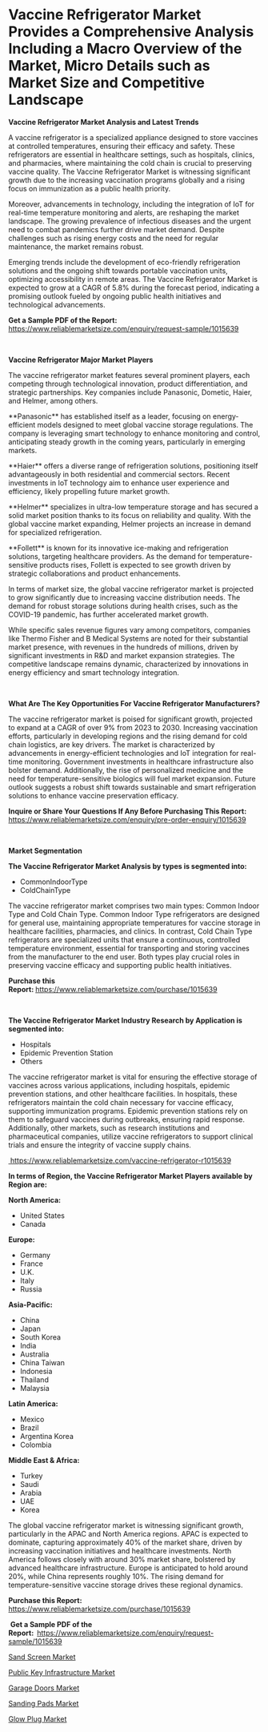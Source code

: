 <p><h1>Vaccine Refrigerator Market Provides a Comprehensive Analysis Including a Macro Overview of the Market, Micro Details such as Market Size and Competitive Landscape</h1></p><p><strong>Vaccine Refrigerator Market Analysis and Latest Trends</strong></p>
<p><p>A vaccine refrigerator is a specialized appliance designed to store vaccines at controlled temperatures, ensuring their efficacy and safety. These refrigerators are essential in healthcare settings, such as hospitals, clinics, and pharmacies, where maintaining the cold chain is crucial to preserving vaccine quality. The Vaccine Refrigerator Market is witnessing significant growth due to the increasing vaccination programs globally and a rising focus on immunization as a public health priority. </p><p>Moreover, advancements in technology, including the integration of IoT for real-time temperature monitoring and alerts, are reshaping the market landscape. The growing prevalence of infectious diseases and the urgent need to combat pandemics further drive market demand. Despite challenges such as rising energy costs and the need for regular maintenance, the market remains robust. </p><p>Emerging trends include the development of eco-friendly refrigeration solutions and the ongoing shift towards portable vaccination units, optimizing accessibility in remote areas. The Vaccine Refrigerator Market is expected to grow at a CAGR of 5.8% during the forecast period, indicating a promising outlook fueled by ongoing public health initiatives and technological advancements.</p></p>
<p><strong>Get a Sample PDF of the Report:&nbsp;</strong> <a href="https://www.reliablemarketsize.com/enquiry/request-sample/1015639?utm_campaign=1901&utm_medium=2&utm_source=Github&utm_content=ia&utm_term=10042025&utm_id=vaccine-refrigerator">https://www.reliablemarketsize.com/enquiry/request-sample/1015639</a></p>
<p>&nbsp;</p>
<p><strong>Vaccine Refrigerator Major Market Players</strong></p>
<p><p>The vaccine refrigerator market features several prominent players, each competing through technological innovation, product differentiation, and strategic partnerships. Key companies include Panasonic, Dometic, Haier, and Helmer, among others.</p><p>**Panasonic** has established itself as a leader, focusing on energy-efficient models designed to meet global vaccine storage regulations. The company is leveraging smart technology to enhance monitoring and control, anticipating steady growth in the coming years, particularly in emerging markets.</p><p>**Haier** offers a diverse range of refrigeration solutions, positioning itself advantageously in both residential and commercial sectors. Recent investments in IoT technology aim to enhance user experience and efficiency, likely propelling future market growth.</p><p>**Helmer** specializes in ultra-low temperature storage and has secured a solid market position thanks to its focus on reliability and quality. With the global vaccine market expanding, Helmer projects an increase in demand for specialized refrigeration.</p><p>**Follett** is known for its innovative ice-making and refrigeration solutions, targeting healthcare providers. As the demand for temperature-sensitive products rises, Follett is expected to see growth driven by strategic collaborations and product enhancements.</p><p>In terms of market size, the global vaccine refrigerator market is projected to grow significantly due to increasing vaccine distribution needs. The demand for robust storage solutions during health crises, such as the COVID-19 pandemic, has further accelerated market growth.</p><p>While specific sales revenue figures vary among competitors, companies like Thermo Fisher and B Medical Systems are noted for their substantial market presence, with revenues in the hundreds of millions, driven by significant investments in R&D and market expansion strategies. The competitive landscape remains dynamic, characterized by innovations in energy efficiency and smart technology integration.</p></p>
<p>&nbsp;</p>
<p><strong>What Are The Key Opportunities For Vaccine Refrigerator Manufacturers?</strong></p>
<p><p>The vaccine refrigerator market is poised for significant growth, projected to expand at a CAGR of over 9% from 2023 to 2030. Increasing vaccination efforts, particularly in developing regions and the rising demand for cold chain logistics, are key drivers. The market is characterized by advancements in energy-efficient technologies and IoT integration for real-time monitoring. Government investments in healthcare infrastructure also bolster demand. Additionally, the rise of personalized medicine and the need for temperature-sensitive biologics will fuel market expansion. Future outlook suggests a robust shift towards sustainable and smart refrigeration solutions to enhance vaccine preservation efficacy.</p></p>
<p><strong>Inquire or Share Your Questions If Any Before Purchasing This Report:</strong> <a href="https://www.reliablemarketsize.com/enquiry/pre-order-enquiry/1015639?utm_campaign=1901&utm_medium=2&utm_source=Github&utm_content=ia&utm_term=10042025&utm_id=vaccine-refrigerator">https://www.reliablemarketsize.com/enquiry/pre-order-enquiry/1015639</a></p>
<p>&nbsp;</p>
<p><strong>Market Segmentation</strong></p>
<p><strong>The Vaccine Refrigerator Market Analysis by types is segmented into:</strong></p>
<p><ul><li>CommonIndoorType</li><li>ColdChainType</li></ul></p>
<p><p>The vaccine refrigerator market comprises two main types: Common Indoor Type and Cold Chain Type. Common Indoor Type refrigerators are designed for general use, maintaining appropriate temperatures for vaccine storage in healthcare facilities, pharmacies, and clinics. In contrast, Cold Chain Type refrigerators are specialized units that ensure a continuous, controlled temperature environment, essential for transporting and storing vaccines from the manufacturer to the end user. Both types play crucial roles in preserving vaccine efficacy and supporting public health initiatives.</p></p>
<p><strong>Purchase this Report:&nbsp;</strong><a href="https://www.reliablemarketsize.com/purchase/1015639?utm_campaign=1901&utm_medium=2&utm_source=Github&utm_content=ia&utm_term=10042025&utm_id=vaccine-refrigerator">https://www.reliablemarketsize.com/purchase/1015639</a></p>
<p>&nbsp;</p>
<p><strong>The Vaccine Refrigerator Market Industry Research by Application is segmented into:</strong></p>
<p><ul><li>Hospitals</li><li>Epidemic Prevention Station</li><li>Others</li></ul></p>
<p><p>The vaccine refrigerator market is vital for ensuring the effective storage of vaccines across various applications, including hospitals, epidemic prevention stations, and other healthcare facilities. In hospitals, these refrigerators maintain the cold chain necessary for vaccine efficacy, supporting immunization programs. Epidemic prevention stations rely on them to safeguard vaccines during outbreaks, ensuring rapid response. Additionally, other markets, such as research institutions and pharmaceutical companies, utilize vaccine refrigerators to support clinical trials and ensure the integrity of vaccine supply chains.</p></p>
<p><a href="https://www.reliablemarketsize.com/vaccine-refrigerator-r1015639?utm_campaign=1901&utm_medium=2&utm_source=Github&utm_content=ia&utm_term=10042025&utm_id=vaccine-refrigerator">&nbsp;https://www.reliablemarketsize.com/vaccine-refrigerator-r1015639</a></p>
<p><strong>In terms of Region, the Vaccine Refrigerator Market Players available by Region are:</strong></p>
<p>
    <p> <strong> North America: </strong>
        <ul>
            <li>United States</li>
            <li>Canada</li>
        </ul>
        </p> 
    <p> <strong> Europe: </strong>
        <ul>
            <li>Germany</li>
            <li>France</li>
            <li>U.K.</li>
            <li>Italy</li>
            <li>Russia</li>
        </ul>
        </p> 
    <p> <strong> Asia-Pacific: </strong>
        <ul>
            <li>China</li>
            <li>Japan</li>
            <li>South Korea</li>
            <li>India</li>
            <li>Australia</li>
            <li>China Taiwan</li>
            <li>Indonesia</li>
            <li>Thailand</li>
            <li>Malaysia</li>
        </ul>
        </p> 
    <p> <strong> Latin America: </strong>
        <ul>
            <li>Mexico</li>
            <li>Brazil</li>
            <li>Argentina Korea</li>
            <li>Colombia</li>
        </ul>
        </p> 
    <p> <strong> Middle East & Africa: </strong>
        <ul>
            <li>Turkey</li>
            <li>Saudi</li>
            <li>Arabia</li>
            <li>UAE</li>
            <li>Korea</li>
        </ul>
    </p>
    </p>
<p><p>The global vaccine refrigerator market is witnessing significant growth, particularly in the APAC and North America regions. APAC is expected to dominate, capturing approximately 40% of the market share, driven by increasing vaccination initiatives and healthcare investments. North America follows closely with around 30% market share, bolstered by advanced healthcare infrastructure. Europe is anticipated to hold around 20%, while China represents roughly 10%. The rising demand for temperature-sensitive vaccine storage drives these regional dynamics.</p></p>
<p><strong>Purchase this Report: </strong><a href="https://www.reliablemarketsize.com/purchase/1015639?utm_campaign=1901&utm_medium=2&utm_source=Github&utm_content=ia&utm_term=10042025&utm_id=vaccine-refrigerator">https://www.reliablemarketsize.com/purchase/1015639</a></p>
<p>&nbsp;<strong>Get a Sample PDF of the Report:&nbsp;&nbsp;</strong><a href="https://www.reliablemarketsize.com/enquiry/request-sample/1015639?utm_campaign=1901&utm_medium=2&utm_source=Github&utm_content=ia&utm_term=10042025&utm_id=vaccine-refrigerator">https://www.reliablemarketsize.com/enquiry/request-sample/1015639</a></p>
<p><strong></strong></p>
<p><p><a href="https://github.com/danikabiele541/Market-Research-Report-List-1/blob/main/sand-screen-market.md?utm_campaign=1901&utm_medium=2&utm_source=Github&utm_content=ia&utm_term=10042025&utm_id=vaccine-refrigerator">Sand Screen Market</a></p><p><a href="https://github.com/ulyssacrayne00231/Market-Research-Report-List-1/blob/main/public-key-infrastructure-market.md?utm_campaign=1901&utm_medium=2&utm_source=Github&utm_content=ia&utm_term=10042025&utm_id=vaccine-refrigerator">Public Key Infrastructure Market</a></p><p><a href="https://github.com/WashimHussain441/Market-Research-Report-List-2/blob/main/garage-doors-market.md?utm_campaign=1901&utm_medium=2&utm_source=Github&utm_content=ia&utm_term=10042025&utm_id=vaccine-refrigerator">Garage Doors Market</a></p><p><a href="https://github.com/organophelia8282/Market-Research-Report-List-1/blob/main/sanding-pads-market.md?utm_campaign=1901&utm_medium=2&utm_source=Github&utm_content=ia&utm_term=10042025&utm_id=vaccine-refrigerator">Sanding Pads Market</a></p><p><a href="https://github.com/manesros8/Market-Research-Report-List-1/blob/main/glow-plug-market.md?utm_campaign=1901&utm_medium=2&utm_source=Github&utm_content=ia&utm_term=10042025&utm_id=vaccine-refrigerator">Glow Plug Market</a></p></p>